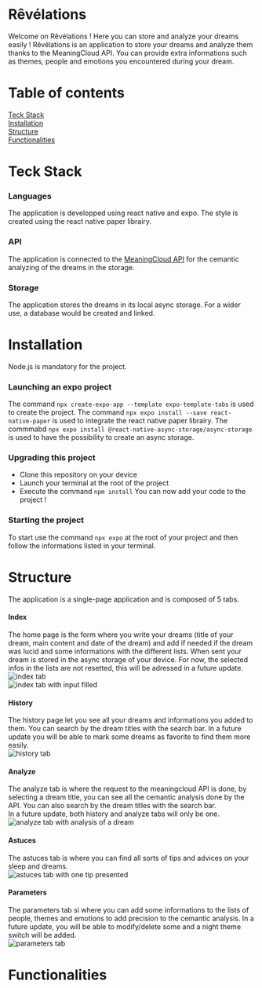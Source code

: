 # Rêvélations
Welcome on Rêvélations !  Here you can store and analyze your dreams easily !
Rêvélations is an application to store your dreams and analyze them thanks to the MeaningCloud API. You can provide extra informations such as themes, people and emotions you encountered during your dream.

# Table of contents
[Teck Stack](#Teck%20Stack)  
[Installation](#Installation)  
[Structure](#Structure)  
[Functionalities](#Functionalities)

# Teck Stack
### Languages 
The application is developped using react native and expo. The style is created using the react native paper librairy.

### API
The application is connected to the [MeaningCloud API](https://learn.meaningcloud.com/developer/topics-extraction/2.0/doc) for the cemantic analyzing of the dreams in the storage.

### Storage
The application stores the dreams in its local async storage. For a wider use, a database would be created and linked.

# Installation
Node.js is mandatory for the project.

### Launching an expo project
The command `npx create-expo-app --template expo-template-tabs` is used to create the project.
The command `npx expo install --save react-native-paper` is used to integrate the react native paper librairy.
The commmabd `npx expo install @react-native-async-storage/async-storage` is used to have the possibility to create an async storage.

### Upgrading this project
- Clone this repository on your device
- Launch your terminal at the root of the project
- Execute the command `npm install`
You can now add your code to the project !

### Starting the project
To start use the command `npx expo` at the root of your project and then follow the informations listed in your terminal.

# Structure
The application is a single-page application and is composed of 5 tabs.
#### Index
The home page is the form where you write your dreams (title of your dream, main content and date of the dream) and add if needed if the dream was lucid and some informations with the different lists. When sent your dream is stored in the async storage of your device. For now, the selected infos in the lists are not resetted, this will be adressed in a future update.  
![index tab](image.png)  
![index tab with input filled](image-1.png)

#### History
The history page let you see all your dreams and informations you added to them. You can search by the dream titles with the search bar.
In a future update you will be able to mark some dreams as favorite to find them more easily.  
![history tab](image-2.png)

#### Analyze
The analyze tab is where the request to the meaningcloud API is done, by selecting a dream title, you can see all the cemantic analysis done by the API. You can also search by the dream titles with the search bar.  
In a future update, both history and analyze tabs will only be one.  
![analyze tab with analysis of a dream](image-4.png)

#### Astuces 
The astuces tab is where you can find all sorts of tips and advices on your sleep and dreams.  
![astuces tab with one tip presented](image-5.png)

#### Parameters
The parameters tab si where you can add some informations to the lists of people, themes and emotions to add precision to the cemantic analysis. In a future update, you will be able to modify/delete some and a night theme switch will be added.  
![parameters tab](image-3.png)

# Functionalities

